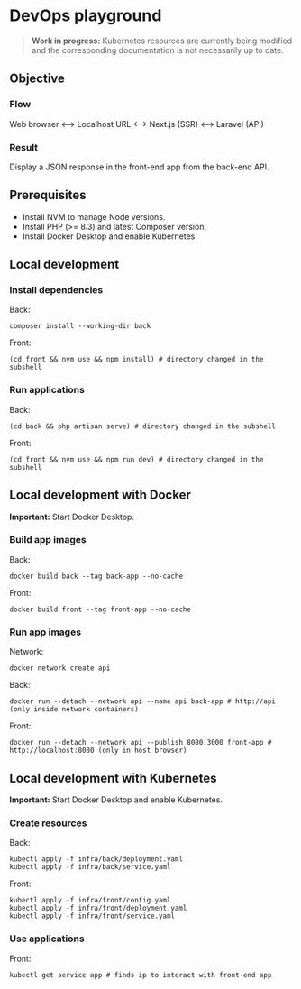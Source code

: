 # DevOps playground

> **Work in progress:** Kubernetes resources are currently being modified and the corresponding documentation is not necessarily up to date.

## Objective

### Flow

Web browser <--> Localhost URL <--> Next.js (SSR) <--> Laravel (API)

### Result

Display a JSON response in the front-end app from the back-end API.

## Prerequisites

- Install NVM to manage Node versions.
- Install PHP (>= 8.3) and latest Composer version.
- Install Docker Desktop and enable Kubernetes.

## Local development

### Install dependencies

Back:
```shell
composer install --working-dir back
```

Front:
```shell
(cd front && nvm use && npm install) # directory changed in the subshell
```

### Run applications

Back:
```shell
(cd back && php artisan serve) # directory changed in the subshell
```

Front:
```shell
(cd front && nvm use && npm run dev) # directory changed in the subshell
```

## Local development with Docker

**Important:** Start Docker Desktop.

### Build app images

Back:
```shell
docker build back --tag back-app --no-cache
```

Front:
```shell
docker build front --tag front-app --no-cache
```

### Run app images

Network:
```shell
docker network create api
```

Back:
```shell
docker run --detach --network api --name api back-app # http://api (only inside network containers)
```

Front:
```shell
docker run --detach --network api --publish 8080:3000 front-app # http://localhost:8080 (only in host browser)
```

## Local development with Kubernetes

**Important:** Start Docker Desktop and enable Kubernetes.

### Create resources

Back:
```shell
kubectl apply -f infra/back/deployment.yaml
kubectl apply -f infra/back/service.yaml
```

Front:
```shell
kubectl apply -f infra/front/config.yaml
kubectl apply -f infra/front/deployment.yaml
kubectl apply -f infra/front/service.yaml
```

### Use applications

Front:
```shell
kubectl get service app # finds ip to interact with front-end app
```
